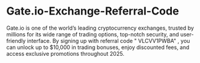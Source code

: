# Gate.io-Exchange-Referral-Code
Gate.io is one of the world’s leading cryptocurrency exchanges, trusted by millions for its wide range of trading options, top-notch security, and user-friendly interface. By signing up with referral code " VLCVV1PWBA" , you can unlock up to $10,000 in trading bonuses, enjoy discounted fees, and access exclusive promotions throughout 2025.
